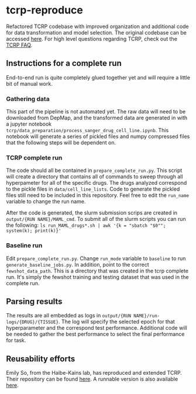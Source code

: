 # tcrp-reproduce
Refactored TCRP codebase with improved organization and additional code for data transformation and model selection. The original codebase can be accessed [here](https://github.com/idekerlab/TCRP). For high level questions regarding TCRP, check out the [TCRP FAQ](https://github.com/shfong/tcrp-reproduce/blob/public/tcrp-faq.md). 

## Instructions for a complete run
End-to-end run is quite completely glued together yet and will require a little bit of manual work. 

### Gathering data

This part of the pipeline is not automated yet. The raw data will need to be downloaded from DepMap, and the transformed data are generated in with a jupyter notebook `tcrp/data_preparation/process_sanger_drug_cell_line.ipynb`. This notebook will generate a series of pickled files and numpy compressed files that the following steps will be dependent on. 

### TCRP complete run

The code should all be contained in `prepare_complete_run.py`. This script will create a directory that contains all of commands to sweep through all hyperpameter for all of the specific drugs. The drugs analyzed correspond to the pickle files in `data/cell_line_lists`. Code to generate the pickled files still need to be included in this repository. Feel free to edit the `run_name` variable to change the run name. 

After the code is generated, the slurm submission scrips are created in `output/{RUN NAME}/MAML_cmd`. To submit all of the slurm scripts you can run the following: 
```ls run_MAML_drugs*.sh | awk '{k = "sbatch "$0""; system(k); print(k)}'```

### Baseline run

Edit `prepare_complete_run.py`. Change `run_mode` variable to `baseline` to run `generate_baseline_jobs.py`. In addition, point to the correct `fewshot_data_path`. This is a directory that was created in the tcrp complete run. It's simply the fewshot training and testing dataset that was used in the complete run.


## Parsing results
The results are all embedded as logs in `output/{RUN NAME}/run-logs/{DRUG}/{TISSUE}`. The log will specify the selected epoch for that hyperparameter and the correspond test performance. Additional code will be needed to gather the best performance to select the final performance for task.

## Reusability efforts

Emily So, from the Haibe-Kains lab, has reproduced and extended TCRP. Their repository can be found [here](https://github.com/bhklab/TCRP_Reusability_Report). A runnable version is also available [here](https://codeocean.com/capsule/8411716/tree/v2).
